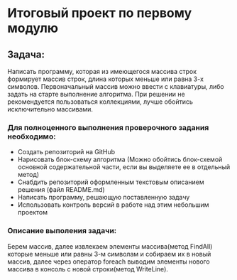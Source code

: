 # Итоговый проект по первому модулю

## Задача:
Написать программу, которая из имеющегося массива строк формирует массив строк,
длина которых меньше или равна 3-х символов. Первоначальный массив можно ввести с клавиатуры,
либо задать на старте выполнение алгоритма. При решении не рекомендуется пользоваться 
коллекциями, лучше обойтись исключительно массивами.

### Для полноценного выполнения проверочного задания необходимо:
-  Создать репозиторий на GitHub
-  Нарисовать блок-схему алгоритма (Можно обойтись блок-схемой основной содержательной части, если вы выделяете ее в отдельный метод)
-  Снабдить репозиторий оформленным текстовым описанием решения (файл README.md)
-  Написать программу, решающую поставленную задачу
-  Использовать контроль версий в работе над этим небольшим проектом



### Описание выполения задачи:

Берем массив, далее извлекаем элементы массива(метод FindAll) которые меньше или равны 3-м символам и собираем их в новый массив, далее через оператор foreach выводим элементы нового массива в консоль с новой строки(метод WriteLine).
